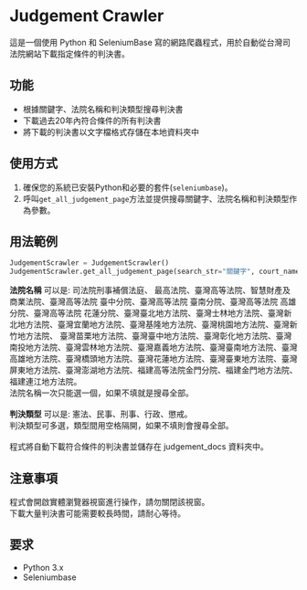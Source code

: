 # Judgement Crawler

這是一個使用 Python 和 SeleniumBase 寫的網路爬蟲程式，用於自動從台灣司法院網站下載指定條件的判決書。

## 功能

- 根據關鍵字、法院名稱和判決類型搜尋判決書
- 下載過去20年內符合條件的所有判決書
- 將下載的判決書以文字檔格式存儲在本地資料夾中

## 使用方式

1. 確保您的系統已安裝Python和必要的套件(`seleniumbase`)。
2. 呼叫`get_all_judgement_page`方法並提供搜尋關鍵字、法院名稱和判決類型作為參數。

## 用法範例
```python
JudgementScrawler = JudgementScrawler()
JudgementScrawler.get_all_judgement_page(search_str="關鍵字", court_name='法院名稱', judgement_type='判決類型')
```
**法院名稱** 可以是: 司法院刑事補償法庭、
最高法院、臺灣高等法院、智慧財產及商業法院、臺灣高等法院 臺中分院、臺灣高等法院 臺南分院、臺灣高等法院 高雄分院、臺灣高等法院 花蓮分院、臺灣臺北地方法院、臺灣士林地方法院、臺灣新北地方法院、臺灣宜蘭地方法院、臺灣基隆地方法院、臺灣桃園地方法院、臺灣新竹地方法院、
臺灣苗栗地方法院、臺灣臺中地方法院、臺灣彰化地方法院、臺灣南投地方法院、臺灣雲林地方法院、臺灣嘉義地方法院、臺灣臺南地方法院、臺灣高雄地方法院、臺灣橋頭地方法院、臺灣花蓮地方法院、臺灣臺東地方法院、臺灣屏東地方法院、臺灣澎湖地方法院、福建高等法院金門分院、福建金門地方法院、福建連江地方法院。<br>法院名稱一次只能選一個，如果不填就是搜尋全部。<br><br>
**判決類型** 可以是: 憲法、民事、刑事、行政、懲戒。<br>判決類型可多選，類型間用空格隔開，如果不填則會搜尋全部。<br><br>
程式將自動下載符合條件的判決書並儲存在 judgement_docs 資料夾中。

## 注意事項
程式會開啟實體瀏覽器視窗進行操作，請勿關閉該視窗。</br>
下載大量判決書可能需要較長時間，請耐心等待。</br>

## 要求
* Python 3.x
* Seleniumbase
